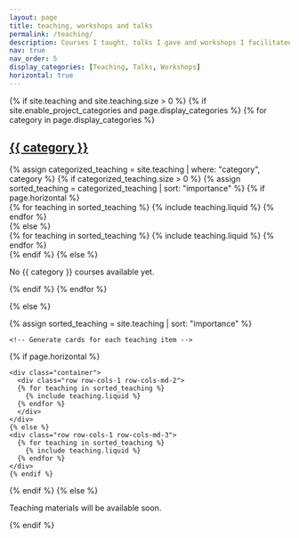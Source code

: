 ```yaml
---
layout: page
title: teaching, workshops and talks
permalink: /teaching/
description: Courses I taught, talks I gave and workshops I facilitated.
nav: true
nav_order: 5
display_categories: [Teaching, Talks, Workshops]
horizontal: true
---
```


<!-- pages/teaching.md -->
<div class="projects">
<!-- Debug: site.teaching size = {{ site.teaching.size }} -->
<!-- Debug: site.teaching = {{ site.teaching | inspect }} -->
<!-- Debug: site.collections = {{ site.collections | map: "label" | join: ", " }} -->
{% if site.teaching and site.teaching.size > 0 %}
  {% if site.enable_project_categories and page.display_categories %}
    <!-- Display categorized teaching -->
    {% for category in page.display_categories %}
    <a id="{{ category }}" href=".#{{ category }}">
      <h2 class="category">{{ category }}</h2>
    </a>
    {% assign categorized_teaching = site.teaching | where: "category", category %}
    {% if categorized_teaching.size > 0 %}
      {% assign sorted_teaching = categorized_teaching | sort: "importance" %}
      <!-- Generate cards for each teaching item -->
      {% if page.horizontal %}
      <div class="container">
        <div class="row row-cols-1 row-cols-md-2">
        {% for teaching in sorted_teaching %}
          {% include teaching.liquid %}
        {% endfor %}
        </div>
      </div>
      {% else %}
      <div class="row row-cols-1 row-cols-md-3">
        {% for teaching in sorted_teaching %}
          {% include teaching.liquid %}
        {% endfor %}
      </div>
      {% endif %}
    {% else %}
      <p>No {{ category }} courses available yet.</p>
    {% endif %}
    {% endfor %}

  {% else %}

  <!-- Display teaching without categories -->

  {% assign sorted_teaching = site.teaching | sort: "importance" %}

    <!-- Generate cards for each teaching item -->

  {% if page.horizontal %}

    <div class="container">
      <div class="row row-cols-1 row-cols-md-2">
      {% for teaching in sorted_teaching %}
        {% include teaching.liquid %}
      {% endfor %}
      </div>
    </div>
    {% else %}
    <div class="row row-cols-1 row-cols-md-3">
      {% for teaching in sorted_teaching %}
        {% include teaching.liquid %}
      {% endfor %}
    </div>
    {% endif %}
  {% endif %}
{% else %}
  <p>Teaching materials will be available soon.</p>
{% endif %}
</div>
